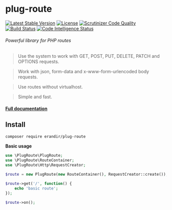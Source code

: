 # plug-route

[![Latest Stable Version](https://poser.pugx.org/erandir/plug-route/version)](https://packagist.org/packages/erandir/plug-route)
[![License](https://poser.pugx.org/erandir/plug-route/license)](https://packagist.org/packages/erandir/plug-route)
[![Scrutinizer Code Quality](https://scrutinizer-ci.com/g/erandirjunior/plug-route/badges/quality-score.png?b=master)](https://scrutinizer-ci.com/g/erandirjunior/plug-route/?branch=master)
[![Build Status](https://scrutinizer-ci.com/g/erandirjunior/plug-route/badges/build.png?b=master)](https://scrutinizer-ci.com/g/erandirjunior/plug-route/build-status/master)
[![Code Intelligence Status](https://scrutinizer-ci.com/g/erandirjunior/plug-route/badges/code-intelligence.svg?b=master)](https://scrutinizer-ci.com/code-intelligence)

###### Powerful library for PHP routes

> Use the system to work with GET, POST, PUT, DELETE, PATCH and OPTIONS requests.

> Work with json, form-data and x-www-form-urlencoded body requests.

> Use routes without virtualhost.

> Simple and fast.

#### <a href="https://github.com/erandirjunior/plug-route/blob/master/doc/installation.md">Full documentation</a>

## Install
```bash
composer require erandir/plug-route
```

**Basic usage**
```php
use \PlugRoute\PlugRoute;
use \PlugRoute\RouteContainer;
use \PlugRoute\Http\RequestCreator;

$route = new PlugRoute(new RouteContainer(), RequestCreator::create());

$route->get('/', function() {
    echo 'basic route';
});

$route->on();
```
